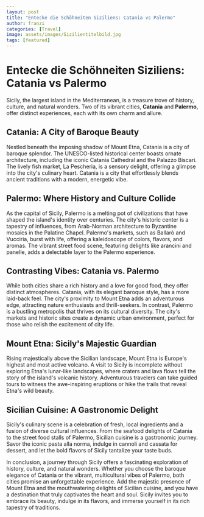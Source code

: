 ```yaml
---
layout: post
title: "Entecke die Schöhneiten Siziliens: Catania vs Palermo"
author: franzi
categories: [Travel]
image: assets/images/Sizilientitelbild.jpg
tags: [featured]
---
```


# Entecke die Schöhneiten Siziliens: Catania vs Palermo

Sicily, the largest island in the Mediterranean, is a treasure trove of history, culture, and natural wonders. Two of its vibrant cities, **Catania** and **Palermo**, offer distinct experiences, each with its own charm and allure.

## Catania: A City of Baroque Beauty

Nestled beneath the imposing shadow of Mount Etna, Catania is a city of baroque splendor. The UNESCO-listed historical center boasts ornate architecture, including the iconic Catania Cathedral and the Palazzo Biscari. The lively fish market, La Pescheria, is a sensory delight, offering a glimpse into the city's culinary heart. Catania is a city that effortlessly blends ancient traditions with a modern, energetic vibe.

## Palermo: Where History and Culture Collide

As the capital of Sicily, Palermo is a melting pot of civilizations that have shaped the island's identity over centuries. The city's historic center is a tapestry of influences, from Arab-Norman architecture to Byzantine mosaics in the Palatine Chapel. Palermo's markets, such as Ballarò and Vucciria, burst with life, offering a kaleidoscope of colors, flavors, and aromas. The vibrant street food scene, featuring delights like arancini and panelle, adds a delectable layer to the Palermo experience.

## Contrasting Vibes: Catania vs. Palermo

While both cities share a rich history and a love for good food, they offer distinct atmospheres. Catania, with its elegant baroque style, has a more laid-back feel. The city's proximity to Mount Etna adds an adventurous edge, attracting nature enthusiasts and thrill-seekers. In contrast, Palermo is a bustling metropolis that thrives on its cultural diversity. The city's markets and historic sites create a dynamic urban environment, perfect for those who relish the excitement of city life.

## Mount Etna: Sicily's Majestic Guardian

Rising majestically above the Sicilian landscape, Mount Etna is Europe's highest and most active volcano. A visit to Sicily is incomplete without exploring Etna's lunar-like landscapes, where craters and lava flows tell the story of the island's volcanic history. Adventurous travelers can take guided tours to witness the awe-inspiring eruptions or hike the trails that reveal Etna's wild beauty.

## Sicilian Cuisine: A Gastronomic Delight

Sicily's culinary scene is a celebration of fresh, local ingredients and a fusion of diverse cultural influences. From the seafood delights of Catania to the street food stalls of Palermo, Sicilian cuisine is a gastronomic journey. Savor the iconic pasta alla norma, indulge in cannoli and cassata for dessert, and let the bold flavors of Sicily tantalize your taste buds.

In conclusion, a journey through Sicily offers a fascinating exploration of history, culture, and natural wonders. Whether you choose the baroque elegance of Catania or the vibrant, multicultural vibes of Palermo, both cities promise an unforgettable experience. Add the majestic presence of Mount Etna and the mouthwatering delights of Sicilian cuisine, and you have a destination that truly captivates the heart and soul. Sicily invites you to embrace its beauty, indulge in its flavors, and immerse yourself in its rich tapestry of traditions.
